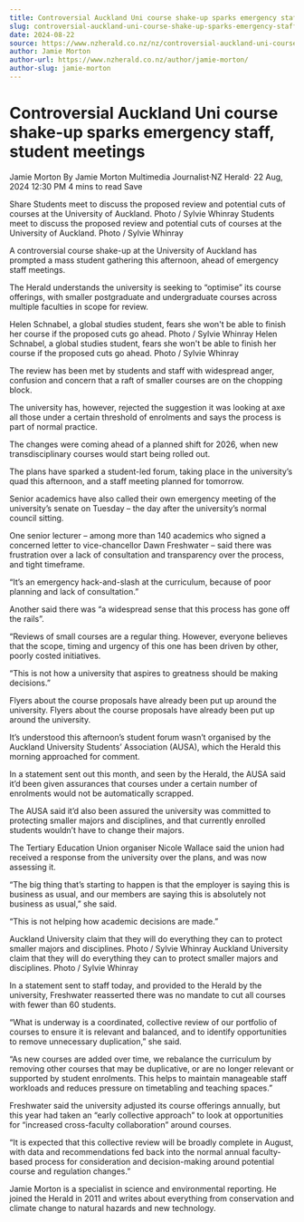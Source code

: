```yaml
---
title: Controversial Auckland Uni course shake-up sparks emergency staff, student meetings
slug: controversial-auckland-uni-course-shake-up-sparks-emergency-staff-student-meetings
date: 2024-08-22
source: https://www.nzherald.co.nz/nz/controversial-auckland-uni-course-shake-up-sparks-emergency-staff-student-meetings/6KFSFD4WHRCOPB4XF67T6Z33EU/
author: Jamie Morton
author-url: https://www.nzherald.co.nz/author/jamie-morton/
author-slug: jamie-morton
---
```


# Controversial Auckland Uni course shake-up sparks emergency staff, student meetings
Jamie Morton
By Jamie Morton
Multimedia Journalist·NZ Herald·
22 Aug, 2024 12:30 PM
4 mins to read
Save

Share
Students meet to discuss the proposed review and potential cuts of courses at the University of Auckland. Photo / Sylvie Whinray
Students meet to discuss the proposed review and potential cuts of courses at the University of Auckland. Photo / Sylvie Whinray

A controversial course shake-up at the University of Auckland has prompted a mass student gathering this afternoon, ahead of emergency staff meetings.

The Herald understands the university is seeking to “optimise” its course offerings, with smaller postgraduate and undergraduate courses across multiple faculties in scope for review.

Helen Schnabel, a global studies student, fears she won't be able to finish her course if the proposed cuts go ahead. Photo / Sylvie Whinray
Helen Schnabel, a global studies student, fears she won't be able to finish her course if the proposed cuts go ahead. Photo / Sylvie Whinray

The review has been met by students and staff with widespread anger, confusion and concern that a raft of smaller courses are on the chopping block.

The university has, however, rejected the suggestion it was looking at axe all those under a certain threshold of enrolments and says the process is part of normal practice.

The changes were coming ahead of a planned shift for 2026, when new transdisciplinary courses would start being rolled out.

The plans have sparked a student-led forum, taking place in the university’s quad this afternoon, and a staff meeting planned for tomorrow.

Senior academics have also called their own emergency meeting of the university’s senate on Tuesday – the day after the university’s normal council sitting.

One senior lecturer – among more than 140 academics who signed a concerned letter to vice-chancellor Dawn Freshwater – said there was frustration over a lack of consultation and transparency over the process, and tight timeframe.

“It’s an emergency hack-and-slash at the curriculum, because of poor planning and lack of consultation.”

Another said there was “a widespread sense that this process has gone off the rails”.

“Reviews of small courses are a regular thing. However, everyone believes that the scope, timing and urgency of this one has been driven by other, poorly costed initiatives.

“This is not how a university that aspires to greatness should be making decisions.”

Flyers about the course proposals have already been put up around the university.
Flyers about the course proposals have already been put up around the university.

It’s understood this afternoon’s student forum wasn’t organised by the Auckland University Students’ Association (AUSA), which the Herald this morning approached for comment.

In a statement sent out this month, and seen by the Herald, the AUSA said it’d been given assurances that courses under a certain number of enrolments would not be automatically scrapped.

The AUSA said it’d also been assured the university was committed to protecting smaller majors and disciplines, and that currently enrolled students wouldn’t have to change their majors.

The Tertiary Education Union organiser Nicole Wallace said the union had received a response from the university over the plans, and was now assessing it.

“The big thing that’s starting to happen is that the employer is saying this is business as usual, and our members are saying this is absolutely not business as usual,” she said.

“This is not helping how academic decisions are made.”

Auckland University claim that they will do everything they can to protect smaller majors and disciplines. Photo / Sylvie Whinray
Auckland University claim that they will do everything they can to protect smaller majors and disciplines. Photo / Sylvie Whinray

In a statement sent to staff today, and provided to the Herald by the university, Freshwater reasserted there was no mandate to cut all courses with fewer than 60 students.

“What is underway is a coordinated, collective review of our portfolio of courses to ensure it is relevant and balanced, and to identify opportunities to remove unnecessary duplication,” she said.

“As new courses are added over time, we rebalance the curriculum by removing other courses that may be duplicative, or are no longer relevant or supported by student enrolments. This helps to maintain manageable staff workloads and reduces pressure on timetabling and teaching spaces.”

Freshwater said the university adjusted its course offerings annually, but this year had taken an “early collective approach” to look at opportunities for “increased cross-faculty collaboration” around courses.

“It is expected that this collective review will be broadly complete in August, with data and recommendations fed back into the normal annual faculty-based process for consideration and decision-making around potential course and regulation changes.”

Jamie Morton is a specialist in science and environmental reporting. He joined the Herald in 2011 and writes about everything from conservation and climate change to natural hazards and new technology.